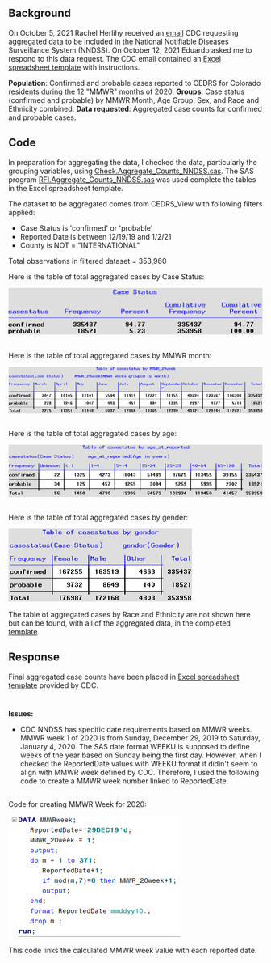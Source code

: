 ## Background 
On October 5, 2021 Rachel Herlihy received an [email](./Documents/Email_request.pdf) CDC requesting aggregated data to be included in the National Notifiable Diseases Surveillance System (NNDSS). On October 12, 2021 Eduardo asked me to respond to this data request. The CDC email contained an [Excel spreadsheet template](./Documents/Worksheet_2020_Aggregate_COVID-19_Data.xlsx) with instructions. 

**Population**:  Confirmed and probable cases reported to CEDRS for Colorado residents during the 12 "MMWR" months of 2020.  **Groups**: Case status (confirmed and probable) by MMWR Month, Age Group, Sex, and Race and Ethnicity combined.  **Data requested**: Aggregated case counts for confirmed and probable cases. 

## Code
In preparation for aggregating the data, I checked the data, particularly the grouping variables, using [Check.Aggregate_Counts_NNDSS.sas](SAS/Check.Aggregate_Counts_NNDSS.sas). The SAS program [RFI.Aggregate_Counts_NNDSS.sas](SAS/RFI.Aggregate_Counts_NNDSS.sas) was used complete the tables in the Excel spreadsheet template. 

The dataset to be aggregated comes from CEDRS_View with following filters applied:
* Case Status is 'confirmed' or 'probable'
* Reported Date is between 12/19/19 and 1/2/21
* County is NOT = "INTERNATIONAL"

Total observations in filtered dataset = 353,960

Here is the table of total aggregated cases by Case Status:

![Total Cases](./Images/Totalcases2.png)
##
Here is the table of total aggregated cases by MMWR month:

![MMWR_Month](./Images/MMWRmonth2.png)
##
Here is the table of total aggregated cases by age:

![Age_Groups](.images/../Images/AgeGroup2.png)

##
Here is the table of total aggregated cases by gender:

![gendertable](Images/Genders2.png)

The table of aggregated cases by Race and Ethnicity are not shown here but can be found, with all of the aggregated data, in the completed [template](./Documents/Worksheet_2020_Aggregate_COVID-19_Data.xlsx).

## Response
Final aggregated case counts have been placed in [Excel spreadsheet template](./Documents/Worksheet_2020_Aggregate_COVID-19_Data.xlsx) provided by CDC.
#


**Issues:**
* CDC NNDSS has specific date requirements based on MMWR weeks. MMWR week 1 of 2020 is from Sunday, December 29, 2019 to Saturday, January 4, 2020. The SAS date format WEEKU is supposed to define weeks of the year based on Sunday being the first day. However, when I checked the ReportedDate values with WEEKU format it didin't seem to align with MMWR week defined by CDC. Therefore, I used the following code to create a MMWR week number linked to ReportedDate.

##
Code for creating MMWR Week for 2020:

 ![MMWR_code](./Images/Code_for_MMWR_week.png)

This code links the calculated MMWR week value with each reported date.
